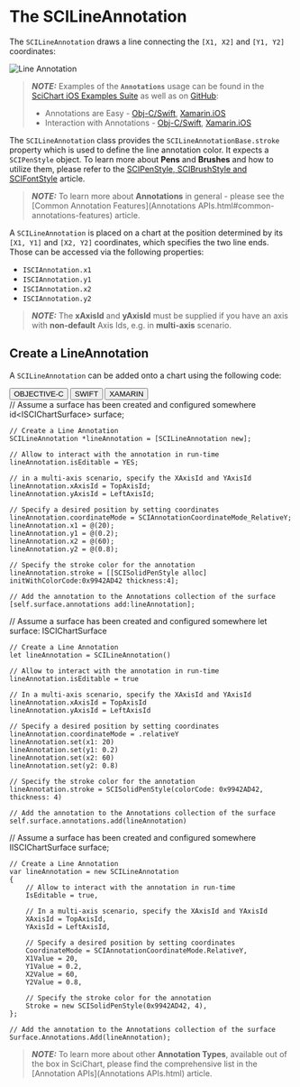 # The SCILineAnnotation
The `SCILineAnnotation` draws a line connecting the `[X1, X2]` and `[Y1, Y2]` coordinates:

![Line Annotation](img/annotations/line-annotation.png)

> **_NOTE:_** Examples of the **`Annotations`** usage can be found in the [SciChart iOS Examples Suite](https://www.scichart.com/examples/ios-chart/) as well as on [GitHub](https://github.com/ABTSoftware/SciChart.iOS.Examples):
> 
> - Annotations are Easy - [Obj-C/Swift](https://www.scichart.com/example/ios-chart-chart-annotations-are-easy-example/), [Xamarin.iOS](https://www.scichart.com/example/xamarin-chart-annotations-example/)
> - Interaction with Annotations - [Obj-C/Swift](https://www.scichart.com/example/ios-chart-chart-interaction-with-annotations-example/), [Xamarin.iOS](https://www.scichart.com/example/xamarin-chart-interaction-with-annotations-example/)

The `SCILineAnnotation` class provides the `SCILineAnnotationBase.stroke` property which is used to define the line annotation color. It expects a `SCIPenStyle` object.
To learn more about **Pens** and **Brushes** and how to utilize them, please refer to the [SCIPenStyle, SCIBrushStyle and SCIFontStyle](scipenstyle-scibrushstyle-and-scifontstyle.html) article.

> **_NOTE:_** To learn more about **Annotations** in general - please see the [Common Annotation Features](Annotations APIs.html#common-annotations-features) article.

A `SCILineAnnotation` is placed on a chart at the position determined by its `[X1, Y1]` and `[X2, Y2]` coordinates, which specifies the two line ends.
Those can be accessed via the following properties:
- `ISCIAnnotation.x1`
- `ISCIAnnotation.y1`
- `ISCIAnnotation.x2`
- `ISCIAnnotation.y2`

> **_NOTE:_** The **xAxisId** and **yAxisId** must be supplied if you have an axis with **non-default** Axis Ids, e.g. in **multi-axis** scenario.

## Create a LineAnnotation
A `SCILineAnnotation` can be added onto a chart using the following code:

<div class="code-snippet-tabs">
  <button class="code-snippet-tab" onclick="showCodeFor(event, 'objectivec')">OBJECTIVE-C</button>
  <button class="code-snippet-tab" onclick="showCodeFor(event, 'swift')">SWIFT</button>
  <button class="code-snippet-tab" onclick="showCodeFor(event, 'cs')">XAMARIN</button>
</div>
<div class="code-snippet" id="objectivec">
    // Assume a surface has been created and configured somewhere
    id&lt;ISCIChartSurface&gt; surface;

    // Create a Line Annotation
    SCILineAnnotation *lineAnnotation = [SCILineAnnotation new];

    // Allow to interact with the annotation in run-time
    lineAnnotation.isEditable = YES;

    // in a multi-axis scenario, specify the XAxisId and YAxisId
    lineAnnotation.xAxisId = TopAxisId;
    lineAnnotation.yAxisId = LeftAxisId;

    // Specify a desired position by setting coordinates
    lineAnnotation.coordinateMode = SCIAnnotationCoordinateMode_RelativeY;
    lineAnnotation.x1 = @(20);
    lineAnnotation.y1 = @(0.2);
    lineAnnotation.x2 = @(60);
    lineAnnotation.y2 = @(0.8);
    
    // Specify the stroke color for the annotation
    lineAnnotation.stroke = [[SCISolidPenStyle alloc] initWithColorCode:0x9942AD42 thickness:4];

    // Add the annotation to the Annotations collection of the surface
    [self.surface.annotations add:lineAnnotation];
</div>
<div class="code-snippet" id="swift">
    // Assume a surface has been created and configured somewhere
    let surface: ISCIChartSurface

    // Create a Line Annotation
    let lineAnnotation = SCILineAnnotation()

    // Allow to interact with the annotation in run-time
    lineAnnotation.isEditable = true

    // In a multi-axis scenario, specify the XAxisId and YAxisId
    lineAnnotation.xAxisId = TopAxisId
    lineAnnotation.yAxisId = LeftAxisId

    // Specify a desired position by setting coordinates
    lineAnnotation.coordinateMode = .relativeY
    lineAnnotation.set(x1: 20)
    lineAnnotation.set(y1: 0.2)
    lineAnnotation.set(x2: 60)
    lineAnnotation.set(y2: 0.8)
    
    // Specify the stroke color for the annotation
    lineAnnotation.stroke = SCISolidPenStyle(colorCode: 0x9942AD42, thickness: 4)

    // Add the annotation to the Annotations collection of the surface
    self.surface.annotations.add(lineAnnotation)
</div>
<div class="code-snippet" id="cs">
    // Assume a surface has been created and configured somewhere
    IISCIChartSurface surface;

    // Create a Line Annotation
    var lineAnnotation = new SCILineAnnotation
    {
        // Allow to interact with the annotation in run-time
        IsEditable = true,

        // In a multi-axis scenario, specify the XAxisId and YAxisId
        XAxisId = TopAxisId,
        YAxisId = LeftAxisId,

        // Specify a desired position by setting coordinates
        CoordinateMode = SCIAnnotationCoordinateMode.RelativeY,
        X1Value = 20,
        Y1Value = 0.2,
        X2Value = 60,
        Y2Value = 0.8,

        // Specify the stroke color for the annotation
        Stroke = new SCISolidPenStyle(0x9942AD42, 4),
    };

    // Add the annotation to the Annotations collection of the surface
    Surface.Annotations.Add(lineAnnotation);
</div>

> **_NOTE:_** To learn more about other **Annotation Types**, available out of the box in SciChart, please find the comprehensive list in the [Annotation APIs](Annotations APIs.html) article.